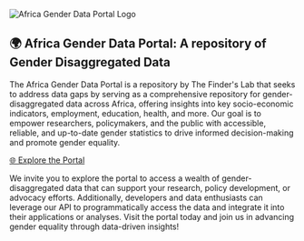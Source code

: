 ![Africa Gender Data Portal Logo](https://www.africagenderdata.org/static/agdp_logo.png)

## 🌍 **Africa Gender Data Portal**: A repository of Gender Disaggregated Data

The Africa Gender Data Portal is a repository by The Finder's Lab that seeks to address data gaps by serving as a comprehensive repository for gender-disaggregated data across Africa, offering insights into key socio-economic indicators, employment, education, health, and more. Our goal is to empower researchers, policymakers, and the public with accessible, reliable, and up-to-date gender statistics to drive informed decision-making and promote gender equality.

[🌐 Explore the Portal](https://www.africagenderdata.org/)

We invite you to explore the portal to access a wealth of gender-disaggregated data that can support your research, policy development, or advocacy efforts. Additionally, developers and data enthusiasts can leverage our API to programmatically access the data and integrate it into their applications or analyses. Visit the portal today and join us in advancing gender equality through data-driven insights!